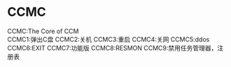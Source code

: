 # CCMC
CCMC:The Core of CCM\
CCMC1:弹出C盘
CCMC2:关机
CCMC3:重启
CCMC4:关网
CCMC5:ddos
CCMC6:EXIT
CCMC7:功能版
CCMC8:RESMON
CCMC9:禁用任务管理器，注册表
